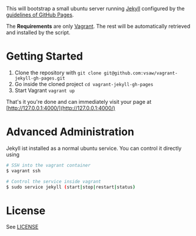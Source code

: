This will bootstrap a small ubuntu server running [Jekyll](http://jekyllrb.com/) configured by the [guidelines of GitHub Pages](https://help.github.com/articles/using-jekyll-with-pages/).

The **Requirements** are only [Vagrant](https://www.vagrantup.com/). The rest will be automatically retrieved and installed by the script.

# Getting Started
1. Clone the repository with `git clone git@github.com:vsaw/vagrant-jekyll-gh-pages.git`
2. Go inside the cloned project `cd vagrant-jekyll-gh-pages`
3. Start Vagrant `vagrant up`

That's it you're done and can immediately visit your page at [http://127.0.0.1:4000/](http://127.0.0.1:4000/)

# Advanced Administration
Jekyll ist installed as a normal ubuntu service. You can control it directly using

```bash
# SSH into the vagrant container
$ vagrant ssh

# Control the service inside vagrant
$ sudo service jekyll (start|stop|restart|status)
```

# License
See [LICENSE](https://github.com/vsaw/vagrant-jekyll-gh-pages/blob/master/LICENSE)
